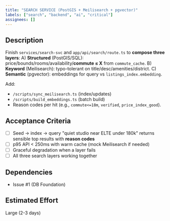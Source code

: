 ```yaml
---
title: "SEARCH SERVICE (PostGIS + Meilisearch + pgvector)"
labels: ["search", "backend", "ai", "critical"]
assignees: []
---
```


## Description

Finish `services/search-svc` and `app/api/search/route.ts` to **compose three layers**:
A) **Structured** (PostGIS/SQL): price/bounds/rooms/availability/**commute ≤ X** from `commute_cache`.
B) **Keyword** (Meilisearch): typo-tolerant on title/desc/amenities/district.
C) **Semantic** (pgvector): embeddings for query vs `listings_index.embedding`.

Add:

* `/scripts/sync_meilisearch.ts` (index/updates)
* `/scripts/build_embeddings.ts` (batch build)
* Reason codes per hit (e.g., `commute<=18m`, `verified`, `price_index_good`).

## Acceptance Criteria

- [ ] Seed → index → query "quiet studio near ELTE under 180k" returns sensible top results with **reason codes**
- [ ] p95 API < 250ms with warm cache (mock Meilisearch if needed)
- [ ] Graceful degradation when a layer fails
- [ ] All three search layers working together

## Dependencies

- Issue #1 (DB Foundation)

## Estimated Effort
Large (2-3 days)